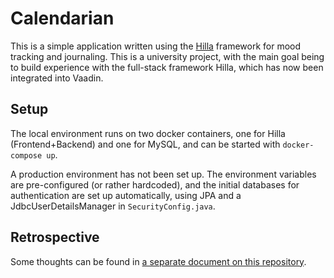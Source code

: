 # Calendarian

This is a simple application written using the [Hilla](https://hilla.dev) framework for mood tracking and journaling. This is a university project, with the main goal being to build experience with the full-stack framework Hilla, which has now been integrated into Vaadin.

## Setup

The local environment runs on two docker containers, one for Hilla (Frontend+Backend) and one for MySQL, and can be started with `docker-compose up`.

A production environment has not been set up. The environment variables are pre-configured (or rather hardcoded), and the initial databases for authentication are set up automatically, using JPA and a JdbcUserDetailsManager in `SecurityConfig.java`.

## Retrospective

Some thoughts can be found in [a separate document on this repository](./docs/review.md).
